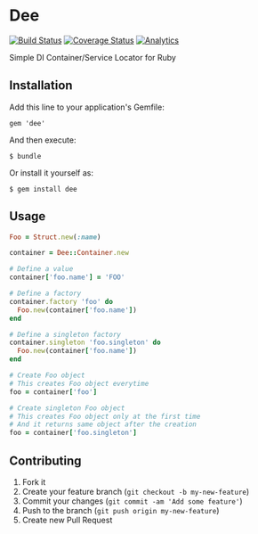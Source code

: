 # Dee

[![Build Status](https://travis-ci.org/yuya-takeyama/dee.png?branch=develop)](https://travis-ci.org/yuya-takeyama/dee)
[![Coverage Status](https://coveralls.io/repos/yuya-takeyama/dee/badge.png?branch=develop)](https://coveralls.io/r/yuya-takeyama/dee?branch=develop)
[![Analytics](https://ga-beacon.appspot.com/UA-12392004-6/yuya-takeyama/dee)](https://github.com/igrigorik/ga-beacon)

Simple DI Container/Service Locator for Ruby

## Installation

Add this line to your application's Gemfile:

    gem 'dee'

And then execute:

    $ bundle

Or install it yourself as:

    $ gem install dee

## Usage

```ruby
Foo = Struct.new(:name)

container = Dee::Container.new

# Define a value
container['foo.name'] = 'FOO'

# Define a factory
container.factory 'foo' do
  Foo.new(container['foo.name'])
end

# Define a singleton factory
container.singleton 'foo.singleton' do
  Foo.new(container['foo.name'])
end

# Create Foo object
# This creates Foo object everytime
foo = container['foo']

# Create singleton Foo object
# This creates Foo object only at the first time
# And it returns same object after the creation
foo = container['foo.singleton']
```

## Contributing

1. Fork it
2. Create your feature branch (`git checkout -b my-new-feature`)
3. Commit your changes (`git commit -am 'Add some feature'`)
4. Push to the branch (`git push origin my-new-feature`)
5. Create new Pull Request
